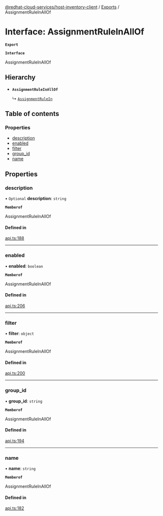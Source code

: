 [@redhat-cloud-services/host-inventory-client](../README.md) / [Exports](../modules.md) / AssignmentRuleInAllOf

# Interface: AssignmentRuleInAllOf

**`Export`**

**`Interface`**

AssignmentRuleInAllOf

## Hierarchy

- **`AssignmentRuleInAllOf`**

  ↳ [`AssignmentRuleIn`](AssignmentRuleIn.md)

## Table of contents

### Properties

- [description](AssignmentRuleInAllOf.md#description)
- [enabled](AssignmentRuleInAllOf.md#enabled)
- [filter](AssignmentRuleInAllOf.md#filter)
- [group\_id](AssignmentRuleInAllOf.md#group_id)
- [name](AssignmentRuleInAllOf.md#name)

## Properties

### description

• `Optional` **description**: `string`

**`Memberof`**

AssignmentRuleInAllOf

#### Defined in

[api.ts:188](https://github.com/RedHatInsights/javascript-clients/blob/master/packages/host-inventory/api.ts#L188)

___

### enabled

• **enabled**: `boolean`

**`Memberof`**

AssignmentRuleInAllOf

#### Defined in

[api.ts:206](https://github.com/RedHatInsights/javascript-clients/blob/master/packages/host-inventory/api.ts#L206)

___

### filter

• **filter**: `object`

**`Memberof`**

AssignmentRuleInAllOf

#### Defined in

[api.ts:200](https://github.com/RedHatInsights/javascript-clients/blob/master/packages/host-inventory/api.ts#L200)

___

### group\_id

• **group\_id**: `string`

**`Memberof`**

AssignmentRuleInAllOf

#### Defined in

[api.ts:194](https://github.com/RedHatInsights/javascript-clients/blob/master/packages/host-inventory/api.ts#L194)

___

### name

• **name**: `string`

**`Memberof`**

AssignmentRuleInAllOf

#### Defined in

[api.ts:182](https://github.com/RedHatInsights/javascript-clients/blob/master/packages/host-inventory/api.ts#L182)
